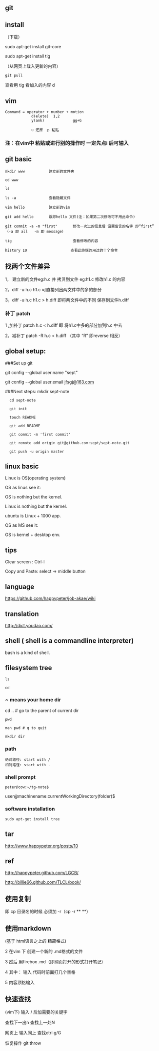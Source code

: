 ## git

## install
 （下载）

   sudo apt-get install git-core 

   sudo apt-get install tig
 
  （从网页上载入更新的内容）
 
    git pull
 
   查看用 tig 看加入的内容 d
                                                                            
## vim

    Command = operator + number + motion
                d(elete)  1,2
                y(ank)             gg+G

                u 还原  p 粘贴
### 注：在vim中 粘贴或进行别的操作时  一定先点i 后可输入

## git basic
    
    mkdir www           建立新的文件夹
 
    cd www             
    
    ls       
    
    ls -a               查看隐藏文件
    
    vim hello           建立新的vim
    
    git add hello       跟踪hello 文件(注：如果第二次修改可不用此命令)
    
    git commit -a -m "first"       修改一次过的信息后 设置留言的名字 即“first”
    （-a 即 all   -m 即 message）
    
    tig                            查看修改的内容
    
    history 10                    查看此终端的用过的十个命令

## 找两个文件差异
 
 1， 建立新的文件eg:h.c   并 拷贝到文件 eg:h1.c  修改h1.c 的内容

   2，diff -u h.c h1.c                    可直接列出两文件中的多的部分
   
   3，diff -u h.c h1.c > h.diff           即将两文件中的不同 保存到文件h.diff
 
### 补丁  patch
 
 1 ,加补丁    patch h.c < h.diff        即 将h1.c中多的部分加到h.c 中去
 
 2，减补丁    patch -R h.c < h.diff     （其中 “R”  即reverse 相反）


## global setup: 

###Set up git
   
   git config --global user.name "sept"
   
   git config --global user.email jfsgj@163.com

###Next steps:
      mkdir sept-note

      cd sept-note
     
      git init
     
      touch README
      
      git add README
   
      git commit -m 'first commit'
     
      git remote add origin git@github.com:sept/sept-note.git
    
      git push -u origin master
			           
					   
## linux basic
 
  Linux is OS(operating system)
 
  OS as linus see it:
 
  OS is nothing but the kernel.
 
  Linux is nothing but the kernel.
 
  ubuntu is Linux + 1000 app.
 
  OS as MS see it:
 
  OS is kernel + desktop env.

## tips

   Clear screen : Ctrl-l

   Copy and Paste: select -> middle button

## language

  https://github.com/happypeter/job-akae/wiki

## translation

  http://dict.youdao.com/

## shell ( shell is a commandline interpreter)

  bash is a kind of shell. 

## filesystem tree

    ls

    cd 
### ~ means your home dir

   cd .. # go to the parent of current dir

    pwd

    man pwd # q to quit

    mkdir dir

### path

    绝对路径: start with /
    相对路径: start with .

### shell prompt

    peter@cow:~/tg-note$
   
   user@machinename:currentWorkingDirectory(folder)$

### software installation

    sudo apt-get install tree


## tar 

  http://www.happypeter.org/posts/10

## ref

  http://happypeter.github.com/LGCB/

  http://billie66.github.com/TLCL/book/

## 使用复制
   即 cp  目录名的时候 必须加  -r（cp -r ** **）

## 使用markdown 

  (基于 html语言之上的 精简格式)

  2 在vim 下 创建一个新的  .md格式的文件 

  3 然后 用firebox  .md（即网页打开的形式打开笔记）

  4 其中： 输入 代码时前面打几个空格

  5  内容顶格输入

## 快速查找

  (vim下)  输入 / 后加需要的关键字  

  查找下一出n 查找上一处N

  网页上 输入同上  查找ctrl g/G

  恢复操作 git throw

